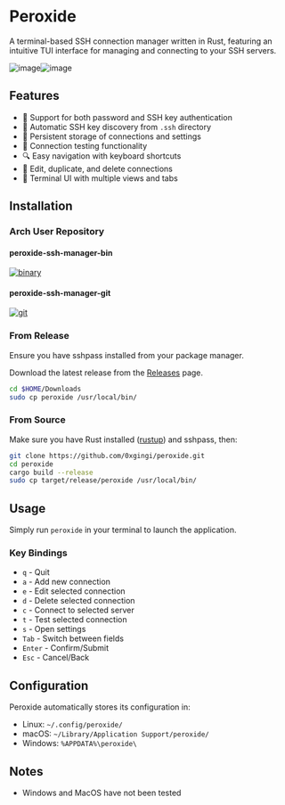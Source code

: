 # Peroxide

A terminal-based SSH connection manager written in Rust, featuring an intuitive TUI interface for managing and connecting to your SSH servers.

![image](https://github.com/user-attachments/assets/8719615d-fbd7-4420-a953-2752fc1677ae)![image](https://github.com/user-attachments/assets/f575ef87-c0d7-4efe-bc77-e5b063d8b6dc)



## Features

- 🔑 Support for both password and SSH key authentication
- 📁 Automatic SSH key discovery from `.ssh` directory
- 💾 Persistent storage of connections and settings
- 🔄 Connection testing functionality
- 🔍 Easy navigation with keyboard shortcuts
- 📝 Edit, duplicate, and delete connections
- 🎨 Terminal UI with multiple views and tabs

## Installation

### Arch User Repository

#### peroxide-ssh-manager-bin

[![binary](https://img.shields.io/aur/version/peroxide-ssh-manager-bin)](https://aur.archlinux.org/packages/peroxide-ssh-manager-bin)

#### peroxide-ssh-manager-git

[![git](https://img.shields.io/aur/version/peroxide-ssh-manager-git)](https://aur.archlinux.org/packages/peroxide-ssh-manager-git)


### From Release

Ensure you have sshpass installed from your package manager.

Download the latest release from the [Releases](https://github.com/0xgingi/peroxide/releases) page.

```bash
cd $HOME/Downloads
sudo cp peroxide /usr/local/bin/
```

### From Source

Make sure you have Rust installed ([rustup](https://rustup.rs/)) and sshpass, then:

```bash
git clone https://github.com/0xgingi/peroxide.git
cd peroxide
cargo build --release
sudo cp target/release/peroxide /usr/local/bin/
```

## Usage

Simply run `peroxide` in your terminal to launch the application.

### Key Bindings

- `q` - Quit
- `a` - Add new connection
- `e` - Edit selected connection
- `d` - Delete selected connection
- `c` - Connect to selected server
- `t` - Test selected connection
- `s` - Open settings
- `Tab` - Switch between fields
- `Enter` - Confirm/Submit
- `Esc` - Cancel/Back

## Configuration

Peroxide automatically stores its configuration in:
- Linux: `~/.config/peroxide/`
- macOS: `~/Library/Application Support/peroxide/`
- Windows: `%APPDATA%\peroxide\`

## Notes

- Windows and MacOS have not been tested
